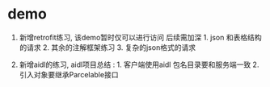 # demo

1. 新增retrofit练习, 该demo暂时仅可以进行访问 后续需加深 1. json 和表格结构的请求  2. 其余的注解框架练习 3. 复杂的json格式的请求 

2. 新增aidl的练习, aidl项目总结 : 1. 客户端使用aidl 包名目录要和服务端一致 2. 引入对象要继承Parcelable接口
